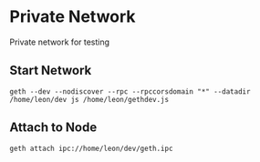 # Private Network
Private network for testing 

## Start Network
    geth --dev --nodiscover --rpc --rpccorsdomain "*" --datadir /home/leon/dev js /home/leon/gethdev.js

## Attach to Node
    geth attach ipc://home/leon/dev/geth.ipc
